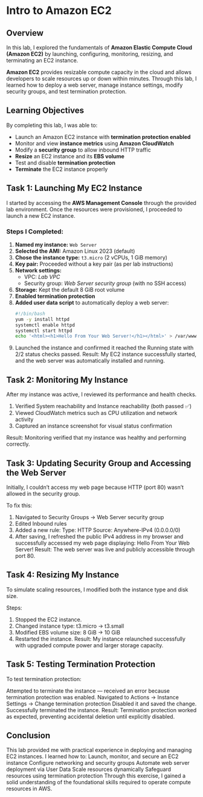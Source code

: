 # Intro to Amazon EC2
## Overview
In this lab, I explored the fundamentals of **Amazon Elastic Compute Cloud (Amazon EC2)** by launching, configuring, monitoring, resizing, and terminating an EC2 instance.

**Amazon EC2** provides resizable compute capacity in the cloud and allows developers to scale resources up or down within minutes. Through this lab, I learned how to deploy a web server, manage instance settings, modify security groups, and test termination protection.

## Learning Objectives
By completing this lab, I was able to:

- Launch an Amazon EC2 instance with **termination protection enabled**
- Monitor and view **instance metrics** using **Amazon CloudWatch**
- Modify a **security group** to allow inbound HTTP traffic
- **Resize** an EC2 instance and its **EBS volume**
- Test and disable **termination protection**
- **Terminate** the EC2 instance properly

## Task 1: Launching My EC2 Instance
I started by accessing the **AWS Management Console** through the provided lab environment. Once the resources were provisioned, I proceeded to launch a new EC2 instance.

### Steps I Completed:
1. **Named my instance:** `Web Server`
2. **Selected the AMI:** Amazon Linux 2023 (default)
3. **Chose the instance type:** `t3.micro` (2 vCPUs, 1 GiB memory)
4. **Key pair:** Proceeded without a key pair (as per lab instructions)
5. **Network settings:**
   - VPC: *Lab VPC*
   - Security group: *Web Server security group* (with no SSH access)
6. **Storage:** Kept the default 8 GiB root volume
7. **Enabled termination protection**
8. **Added user data script** to automatically deploy a web server:
   ```bash
   #!/bin/bash
   yum -y install httpd
   systemctl enable httpd
   systemctl start httpd
   echo '<html><h1>Hello From Your Web Server!</h1></html>' > /var/www/html/index.html

9. Launched the instance and confirmed it reached the Running state with 2/2 status checks passed.
Result: My EC2 instance successfully started, and the web server was automatically installed and running.

## Task 2: Monitoring My Instance
After my instance was active, I reviewed its performance and health checks.

1. Verified System reachability and Instance reachability (both passed ✅)
2. Viewed CloudWatch metrics such as CPU utilization and network activity
3. Captured an instance screenshot for visual status confirmation

Result: Monitoring verified that my instance was healthy and performing correctly.

## Task 3: Updating Security Group and Accessing the Web Server
Initially, I couldn’t access my web page because HTTP (port 80) wasn’t allowed in the security group.

To fix this:
1. Navigated to Security Groups → Web Server security group
2. Edited Inbound rules
3. Added a new rule:
    Type: HTTP
    Source: Anywhere-IPv4 (0.0.0.0/0)
4. After saving, I refreshed the public IPv4 address in my browser and successfully accessed my web page displaying:
    Hello From Your Web Server!
Result: The web server was live and publicly accessible through port 80.

## Task 4: Resizing My Instance
To simulate scaling resources, I modified both the instance type and disk size.

Steps:
1. Stopped the EC2 instance.
2. Changed instance type: t3.micro → t3.small
3. Modified EBS volume size: 8 GiB → 10 GiB
4. Restarted the instance.
Result: My instance relaunched successfully with upgraded compute power and larger storage capacity.

## Task 5: Testing Termination Protection
To test termination protection:

Attempted to terminate the instance — received an error because termination protection was enabled.
Navigated to Actions → Instance Settings → Change termination protection
Disabled it and saved the change.
Successfully terminated the instance.
Result: Termination protection worked as expected, preventing accidental deletion until explicitly disabled.

## Conclusion
This lab provided me with practical experience in deploying and managing EC2 instances. I learned how to:
  Launch, monitor, and secure an EC2 instance
  Configure networking and security groups
  Automate web server deployment via User Data
  Scale resources dynamically
  Safeguard resources using termination protection
  Through this exercise, I gained a solid understanding of the foundational skills required to operate compute resources in AWS.
